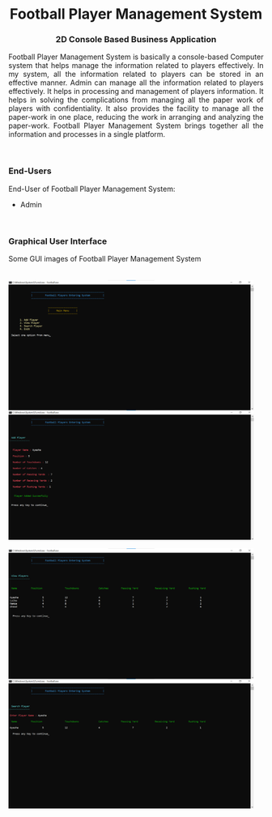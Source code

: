
<!---------------------------------------------------------!>
<h1 align="center">
  Football Player Management System
</h1>

<h3 align="center">
  2D Console Based Business Application
</h3>

<p align="justify">
Football Player Management System is basically a console-based Computer system that helps manage the information related to players effectively. In my system, all the information related to players can be stored in an effective manner. Admin can manage all the information related to players effectively.
It helps in processing and management of players information. It helps in solving the complications from managing all the paper work of players with confidentiality. It also provides the facility to manage all the paper-work in one place, reducing the work in arranging and analyzing the paper-work.
Football Player Management System brings together all the information and processes in a single platform.
</p>
<br>
<!-- ................................................................................................................................. -->

<!-- ................................................................................................................................. -->

### End-Users

End-User of Football Player Management System:
- Admin

<!-- ................................................................................................................................. -->

<br>
<!-- ................................................................................................................................. -->

### Graphical User Interface
Some GUI images of Football Player Management System
<br><br><br>
<img src = "/img/f1.png" align="center" width="485">
<img src = "/img/f2.png" align="center" width="485">
<br><br>
<img src = "/img/f3.png" align="center" width="485">
<img src = "/img/f4.png" align="center" width="485">
<br>
<!-- ................................................................................................................................. -->


